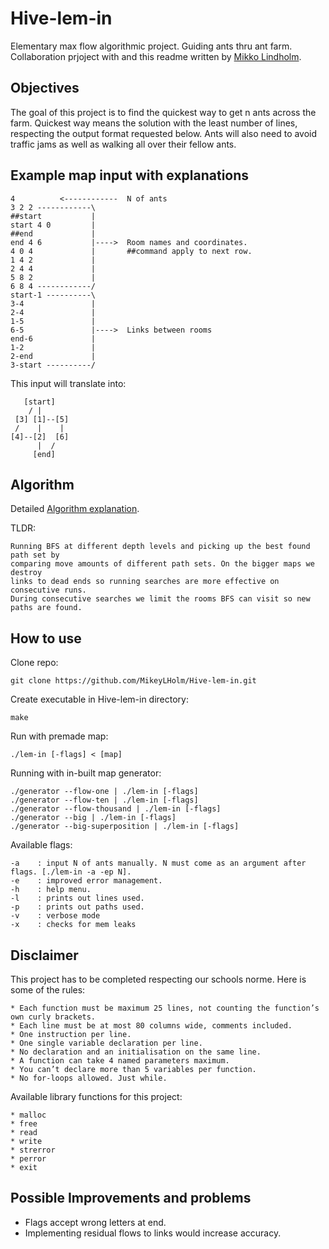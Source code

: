# Hive-lem-in
Elementary max flow algorithmic project. Guiding ants thru ant farm. Collaboration prjoject with and this readme written by [Mikko Lindholm](https://github.com/MikeyLHolm).

## Objectives
The goal of this project is to find the quickest way to get n ants across the farm. Quickest way means the solution with the least number of lines, respecting the output format requested below. Ants will also need to avoid traffic jams as well as walking all over their fellow ants.

## Example map input with explanations
```
4          <------------  N of ants
3 2 2 ------------\
##start           |
start 4 0         |
##end             |
end 4 6           |---->  Room names and coordinates.
4 0 4             |       ##command apply to next row.
1 4 2             |
2 4 4             |
5 8 2             |
6 8 4 ------------/
start-1 ----------\
3-4               |
2-4               |
1-5               |
6-5               |---->  Links between rooms
end-6             |
1-2               |
2-end             |
3-start ----------/
```
This input will translate into:
```
   [start] 
    / |
 [3] [1]--[5]
 /    |    | 
[4]--[2]  [6]
      |  /
     [end]
```
## Algorithm
Detailed [Algorithm explanation](https://github.com/MikeyLHolm/Hive-lem-in/blob/master/lem_in_pdf.pdf).

TLDR:
```
Running BFS at different depth levels and picking up the best found path set by
comparing move amounts of different path sets. On the bigger maps we destroy 
links to dead ends so running searches are more effective on consecutive runs. 
During consecutive searches we limit the rooms BFS can visit so new paths are found.
```

## How to use
Clone repo:
```
git clone https://github.com/MikeyLHolm/Hive-lem-in.git
```
Create executable in Hive-lem-in directory:
```
make
```
Run with premade map:
```
./lem-in [-flags] < [map]
```
Running with in-built map generator:
```
./generator --flow-one | ./lem-in [-flags]
./generator --flow-ten | ./lem-in [-flags]
./generator --flow-thousand | ./lem-in [-flags]
./generator --big | ./lem-in [-flags]
./generator --big-superposition | ./lem-in [-flags]
```
Available flags:
```
-a    : input N of ants manually. N must come as an argument after flags. [./lem-in -a -ep N].
-e    : improved error management.
-h    : help menu.
-l    : prints out lines used.
-p    : prints out paths used.
-v    : verbose mode
-x    : checks for mem leaks
```

## Disclaimer
This project has to be completed respecting our schools norme. Here is some of the rules:
```
* Each function must be maximum 25 lines, not counting the function’s own curly brackets.
* Each line must be at most 80 columns wide, comments included.
* One instruction per line.
* One single variable declaration per line.
* No declaration and an initialisation on the same line.
* A function can take 4 named parameters maximum.
* You can’t declare more than 5 variables per function.
* No for-loops allowed. Just while.
```
Available library functions for this project:
```
* malloc
* free
* read
* write
* strerror
* perror
* exit
```

## Possible Improvements and problems
* Flags accept wrong letters at end.
* Implementing residual flows to links would increase accuracy.
